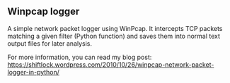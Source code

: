 ## Winpcap logger

A simple network packet logger using WinPcap. It intercepts TCP packets
matching a given filter (Python function) and saves them into normal text output
files for later analysis.

For more information, you can read my blog post: https://shiftlock.wordpress.com/2010/10/26/winpcap-network-packet-logger-in-python/
